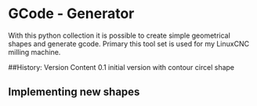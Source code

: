 # GCode - Generator

With this python collection it is possible to create simple geometrical shapes and generate gcode.
Primary this tool set is used for my LinuxCNC milling machine.

##History:
Version     Content
0.1         initial version with contour circel shape






## Implementing new shapes
